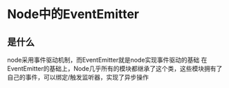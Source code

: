 # Node中的EventEmitter
## 是什么
node采用事件驱动机制，而EventEmitter就是node实现事件驱动的基础
在EventEmitter的基础上，Node几乎所有的模块都继承了这个类，这些模块拥有了自己的事件，可以绑定/触发监听器，实现了异步操作

